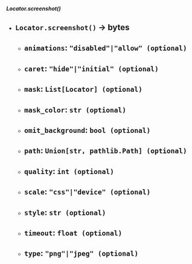 ##### Locator.screenshot()
- `Locator.screenshot()` -> bytes
	- 
	- `animations`: `"disabled"|"allow" (optional)`
		- 
	- `caret`: `"hide"|"initial" (optional)`
		- 
	- `mask`: `List[Locator] (optional)`
		- 
	- `mask_color`: `str (optional)`
		- 
	- `omit_background`: `bool (optional)`
		- 
	- `path`: `Union[str, pathlib.Path] (optional)`
		- 
	- `quality`: `int (optional)`
		- 
	- `scale`: `"css"|"device" (optional)`
		- 
	- `style`: `str (optional)`
		- 
	- `timeout`: `float (optional)`
		- 
	- `type`: `"png"|"jpeg" (optional)`
		- 

